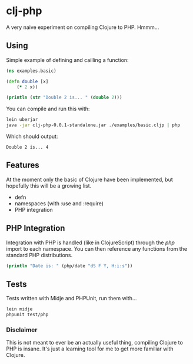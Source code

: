 
# clj-php

A very naive experiment on compiling Clojure to PHP.  Hmmm...

## Using

Simple example of defining and cailling a function:

```clojure
(ns examples.basic)

(defn double [x]
    (* 2 x))

(println (str "Double 2 is... " (double 2)))
```

You can compile and run this with:

```bash
lein uberjar
java -jar clj-php-0.0.1-standalone.jar ./examples/basic.cljp | php
```

Which should output:

```
Double 2 is... 4
```

## Features

At the moment only the basic of Clojure have been implemented, but hopefully this will be a growing list.

* defn
* namespaces (with :use and :require)
* PHP integration

## PHP Integration

Integration with PHP is handled (like in ClojureScript) through the *php* import to each namespace.  You
can then reference any functions from the standard PHP distributions.

```clojure
(println "Date is: " (php/date "dS F Y, H:i:s"))
```

## Tests

Tests written with Midje and PHPUnit, run them with...

```bash
lein midje
phpunit test/php
```

### Disclaimer

This is not meant to ever be an actually useful thing, compiling Clojure to PHP is insane.  It's just
a learning tool for me to get more familiar with Clojure.

